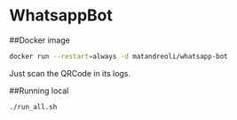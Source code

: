 # WhatsappBot

##Docker image
```sh
docker run --restart=always -d matandreoli/whatsapp-bot
```
Just scan the QRCode in its logs.

##Running local
```sh
./run_all.sh
```
